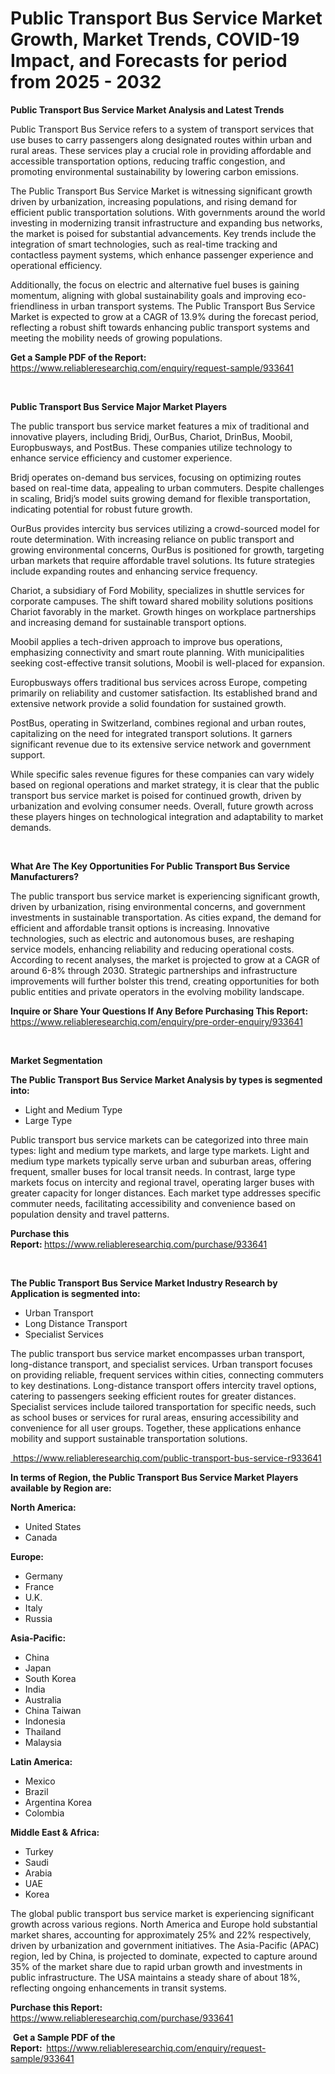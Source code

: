 <p><h1>Public Transport Bus Service Market Growth, Market Trends, COVID-19 Impact, and Forecasts for period from 2025 - 2032</h1></p><p><strong>Public Transport Bus Service Market Analysis and Latest Trends</strong></p>
<p><p>Public Transport Bus Service refers to a system of transport services that use buses to carry passengers along designated routes within urban and rural areas. These services play a crucial role in providing affordable and accessible transportation options, reducing traffic congestion, and promoting environmental sustainability by lowering carbon emissions.</p><p>The Public Transport Bus Service Market is witnessing significant growth driven by urbanization, increasing populations, and rising demand for efficient public transportation solutions. With governments around the world investing in modernizing transit infrastructure and expanding bus networks, the market is poised for substantial advancements. Key trends include the integration of smart technologies, such as real-time tracking and contactless payment systems, which enhance passenger experience and operational efficiency. </p><p>Additionally, the focus on electric and alternative fuel buses is gaining momentum, aligning with global sustainability goals and improving eco-friendliness in urban transport systems. The Public Transport Bus Service Market is expected to grow at a CAGR of 13.9% during the forecast period, reflecting a robust shift towards enhancing public transport systems and meeting the mobility needs of growing populations.</p></p>
<p><strong>Get a Sample PDF of the Report:&nbsp;</strong> <a href="https://www.reliableresearchiq.com/enquiry/request-sample/933641?utm_campaign=2769&utm_medium=2&utm_source=Github&utm_content=ia&utm_term=18042025&utm_id=public-transport-bus-service">https://www.reliableresearchiq.com/enquiry/request-sample/933641</a></p>
<p>&nbsp;</p>
<p><strong>Public Transport Bus Service Major Market Players</strong></p>
<p><p>The public transport bus service market features a mix of traditional and innovative players, including Bridj, OurBus, Chariot, DrinBus, Moobil, Europbusways, and PostBus. These companies utilize technology to enhance service efficiency and customer experience. </p><p>Bridj operates on-demand bus services, focusing on optimizing routes based on real-time data, appealing to urban commuters. Despite challenges in scaling, Bridj’s model suits growing demand for flexible transportation, indicating potential for robust future growth.</p><p>OurBus provides intercity bus services utilizing a crowd-sourced model for route determination. With increasing reliance on public transport and growing environmental concerns, OurBus is positioned for growth, targeting urban markets that require affordable travel solutions. Its future strategies include expanding routes and enhancing service frequency.</p><p>Chariot, a subsidiary of Ford Mobility, specializes in shuttle services for corporate campuses. The shift toward shared mobility solutions positions Chariot favorably in the market. Growth hinges on workplace partnerships and increasing demand for sustainable transport options.</p><p>Moobil applies a tech-driven approach to improve bus operations, emphasizing connectivity and smart route planning. With municipalities seeking cost-effective transit solutions, Moobil is well-placed for expansion.</p><p>Europbusways offers traditional bus services across Europe, competing primarily on reliability and customer satisfaction. Its established brand and extensive network provide a solid foundation for sustained growth.</p><p>PostBus, operating in Switzerland, combines regional and urban routes, capitalizing on the need for integrated transport solutions. It garners significant revenue due to its extensive service network and government support.</p><p>While specific sales revenue figures for these companies can vary widely based on regional operations and market strategy, it is clear that the public transport bus service market is poised for continued growth, driven by urbanization and evolving consumer needs. Overall, future growth across these players hinges on technological integration and adaptability to market demands.</p></p>
<p>&nbsp;</p>
<p><strong>What Are The Key Opportunities For Public Transport Bus Service Manufacturers?</strong></p>
<p><p>The public transport bus service market is experiencing significant growth, driven by urbanization, rising environmental concerns, and government investments in sustainable transportation. As cities expand, the demand for efficient and affordable transit options is increasing. Innovative technologies, such as electric and autonomous buses, are reshaping service models, enhancing reliability and reducing operational costs. According to recent analyses, the market is projected to grow at a CAGR of around 6-8% through 2030. Strategic partnerships and infrastructure improvements will further bolster this trend, creating opportunities for both public entities and private operators in the evolving mobility landscape.</p></p>
<p><strong>Inquire or Share Your Questions If Any Before Purchasing This Report:</strong> <a href="https://www.reliableresearchiq.com/enquiry/pre-order-enquiry/933641?utm_campaign=2769&utm_medium=2&utm_source=Github&utm_content=ia&utm_term=18042025&utm_id=public-transport-bus-service">https://www.reliableresearchiq.com/enquiry/pre-order-enquiry/933641</a></p>
<p>&nbsp;</p>
<p><strong>Market Segmentation</strong></p>
<p><strong>The Public Transport Bus Service Market Analysis by types is segmented into:</strong></p>
<p><ul><li>Light and Medium Type</li><li>Large Type</li></ul></p>
<p><p>Public transport bus service markets can be categorized into three main types: light and medium type markets, and large type markets. Light and medium type markets typically serve urban and suburban areas, offering frequent, smaller buses for local transit needs. In contrast, large type markets focus on intercity and regional travel, operating larger buses with greater capacity for longer distances. Each market type addresses specific commuter needs, facilitating accessibility and convenience based on population density and travel patterns.</p></p>
<p><strong>Purchase this Report:&nbsp;</strong><a href="https://www.reliableresearchiq.com/purchase/933641?utm_campaign=2769&utm_medium=2&utm_source=Github&utm_content=ia&utm_term=18042025&utm_id=public-transport-bus-service">https://www.reliableresearchiq.com/purchase/933641</a></p>
<p>&nbsp;</p>
<p><strong>The Public Transport Bus Service Market Industry Research by Application is segmented into:</strong></p>
<p><ul><li>Urban Transport</li><li>Long Distance Transport</li><li>Specialist Services</li></ul></p>
<p><p>The public transport bus service market encompasses urban transport, long-distance transport, and specialist services. Urban transport focuses on providing reliable, frequent services within cities, connecting commuters to key destinations. Long-distance transport offers intercity travel options, catering to passengers seeking efficient routes for greater distances. Specialist services include tailored transportation for specific needs, such as school buses or services for rural areas, ensuring accessibility and convenience for all user groups. Together, these applications enhance mobility and support sustainable transportation solutions.</p></p>
<p><a href="https://www.reliableresearchiq.com/public-transport-bus-service-r933641?utm_campaign=2769&utm_medium=2&utm_source=Github&utm_content=ia&utm_term=18042025&utm_id=public-transport-bus-service">&nbsp;https://www.reliableresearchiq.com/public-transport-bus-service-r933641</a></p>
<p><strong>In terms of Region, the Public Transport Bus Service Market Players available by Region are:</strong></p>
<p>
    <p> <strong> North America: </strong>
        <ul>
            <li>United States</li>
            <li>Canada</li>
        </ul>
        </p> 
    <p> <strong> Europe: </strong>
        <ul>
            <li>Germany</li>
            <li>France</li>
            <li>U.K.</li>
            <li>Italy</li>
            <li>Russia</li>
        </ul>
        </p> 
    <p> <strong> Asia-Pacific: </strong>
        <ul>
            <li>China</li>
            <li>Japan</li>
            <li>South Korea</li>
            <li>India</li>
            <li>Australia</li>
            <li>China Taiwan</li>
            <li>Indonesia</li>
            <li>Thailand</li>
            <li>Malaysia</li>
        </ul>
        </p> 
    <p> <strong> Latin America: </strong>
        <ul>
            <li>Mexico</li>
            <li>Brazil</li>
            <li>Argentina Korea</li>
            <li>Colombia</li>
        </ul>
        </p> 
    <p> <strong> Middle East & Africa: </strong>
        <ul>
            <li>Turkey</li>
            <li>Saudi</li>
            <li>Arabia</li>
            <li>UAE</li>
            <li>Korea</li>
        </ul>
    </p>
    </p>
<p><p>The global public transport bus service market is experiencing significant growth across various regions. North America and Europe hold substantial market shares, accounting for approximately 25% and 22% respectively, driven by urbanization and government initiatives. The Asia-Pacific (APAC) region, led by China, is projected to dominate, expected to capture around 35% of the market share due to rapid urban growth and investments in public infrastructure. The USA maintains a steady share of about 18%, reflecting ongoing enhancements in transit systems.</p></p>
<p><strong>Purchase this Report: </strong><a href="https://www.reliableresearchiq.com/purchase/933641?utm_campaign=2769&utm_medium=2&utm_source=Github&utm_content=ia&utm_term=18042025&utm_id=public-transport-bus-service">https://www.reliableresearchiq.com/purchase/933641</a></p>
<p>&nbsp;<strong>Get a Sample PDF of the Report:&nbsp;&nbsp;</strong><a href="https://www.reliableresearchiq.com/enquiry/request-sample/933641?utm_campaign=2769&utm_medium=2&utm_source=Github&utm_content=ia&utm_term=18042025&utm_id=public-transport-bus-service">https://www.reliableresearchiq.com/enquiry/request-sample/933641</a></p>
<p><strong></strong></p>
<p><p></p><p></p><p></p></p>